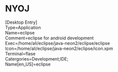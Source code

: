# NYOJ

[Desktop Entry]  
Type=Application  
Name=eclipse  
Comment=eclipse for android development  
Exec=/home/ali/eclipse/java-neon2/eclipse/eclipse  
Icon=/home/ali/eclipse/java-neon2/eclipse/icon.xpm  
Terminal=flase  
Catergories=Development;IDE;  
Name[en_US]=eclipse  
